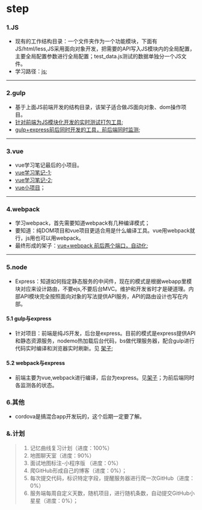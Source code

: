 # step

### 1.JS

* 现有的工作结构目录：一个文件夹作为一个功能模块，下面有JS/html/less,JS采用面向对象开发，把需要的API写入JS模块内的全局配置，主要全局配置参数进行全局配置；test_data.js测试的数据单独分一个JS文件。
* 学习路径：[js](https://github.com/zc3hd/demo_JS_learn);

-------

### 2.gulp

* 基于上面JS前端开发的结构目录，该架子适合做JS面向对象、dom操作项目。
* [针对前端为JS模块化开发的实时测试打包工具](https://github.com/zc3hd/demo_gulp_learn/tree/master/gulp_001);
* [gulp+express前后同时开发的工具，前后端同时监测](https://github.com/zc3hd/demo_gulp_learn/tree/master/gulp_002);
-------

### 3.vue

* vue学习笔记最后的小项目。
* [vue学习笔记-1](https://github.com/zc3hd/demo_vue_again/tree/master);
* [vue学习笔记-2](https://github.com/zc3hd/demo_vue_again/tree/webpack);
* [vue小项目](https://github.com/zc3hd/demo_vue_again/tree/webpack/demo_099)；

-------

### 4.webpack

* 学习webpack，首先需要知道webpack有几种编译模式；
* 要知道：纯DOM项目和vue项目更适合用是什么编译工具。vue用webpack就行，js用也可以用webpack。
* 最终形成的架子：[vue+webpack 前后两个端口，自动化](https://github.com/zc3hd/demo_webpack_again/tree/master/webpack_demo_005);

-------

### 5.node

* Express：知道如何指定静态服务的中间件，现在的模式是根据webapp里模块对应来设计路由，不要ejs,不要后台MVC。维护和开发省时才是硬道理。内部API模块完全按照面向对象的写法提供API服务，API的路由设计也写在内部。

#### 5.1 gulp与express

* 针对项目：前端是纯JS开发，后台是express。目前的模式是express提供API和静态资源服务，nodemo热加载后台代码，bs做代理服务器，配合gulp进行代码实时编译和浏览器实时刷新。见 [架子](https://github.com/zc3hd/demo_gulp_learn/tree/master/gulp_002);

#### 5.2 webpack与express

* 前端主要为vue,webpack进行编译，后台为express。见[架子](https://github.com/zc3hd/demo_webpack_again/tree/master/webpack_demo_005)；为前后端同时各监测各的状态。


### 6.其他

* cordova是搞混合app开发玩的，这个后期一定要了解。

### &.计划

> 1. 记忆曲线复习计划（进度：100%）
> 2. 地图聊天室（进度：90%）
> 3. 面试地图标注-小程序版 （进度：0%）
> 4. 爬GitHub形成自己的博客（进度：0%）；
> 5. 每次提交代码，标识特定字段，提醒服务器进行爬一次GitHub（进度：0%）
> 6. 服务端每周自定义天数，随机项目，进行随机条数，自动提交GitHub小星星（进度：0%）；



